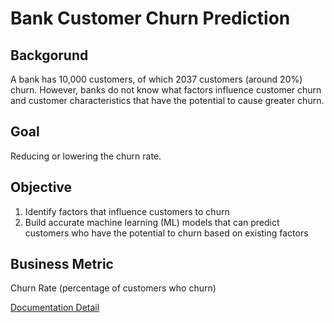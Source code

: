 # Bank Customer Churn Prediction
## Backgorund
A bank has 10,000 customers, of which 2037 customers (around 20%) churn. However, banks do not know what factors influence customer churn and customer characteristics that have the potential to cause greater churn.

## Goal
Reducing or lowering the churn rate.

## Objective
1. Identify factors that influence customers to churn
2. Build accurate machine learning (ML) models that can predict customers who have the potential to churn based on existing factors

## Business Metric
Churn Rate (percentage of customers who churn)

[Documentation Detail](https://github.com/nivandumatubun/Bank-Customer-Churn-Prediction/blob/main/Source%20Code_Group%201%20(Explorer)_DS%20Batch%2037.ipynb)


